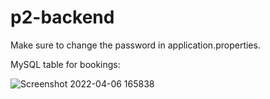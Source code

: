 # p2-backend

Make sure to change the password in application.properties.

MySQL table for bookings:

![Screenshot 2022-04-06 165838](https://user-images.githubusercontent.com/102680541/162079074-6a921bdf-3e69-455d-9120-d95b9e929218.jpg)
